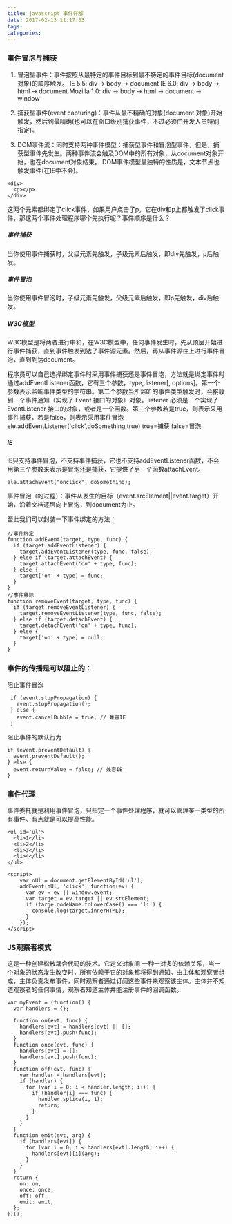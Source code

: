 ```yaml
---
title: javascript 事件详解
date: 2017-02-13 11:17:33
tags:
categories:
---
```

### 事件冒泡与捕获

1. 冒泡型事件：事件按照从最特定的事件目标到最不特定的事件目标(document对象)的顺序触发。
  IE 5.5: div -> body -> document
  IE 6.0: div -> body -> html -> document
  Mozilla 1.0: div -> body -> html -> document -> window
  
2. 捕获型事件(event capturing)：事件从最不精确的对象(document 对象)开始触发，然后到最精确(也可以在窗口级别捕获事件，不过必须由开发人员特别指定)。
3. DOM事件流：同时支持两种事件模型：捕获型事件和冒泡型事件，但是，捕获型事件先发生。两种事件流会触及DOM中的所有对象，从document对象开始，也在document对象结束。
  DOM事件模型最独特的性质是，文本节点也触发事件(在IE中不会)。
<!-- more -->
    <div>
      <p></p>
    </div>
这两个元素都绑定了click事件，如果用户点击了p，它在div和p上都触发了click事件，那这两个事件处理程序哪个先执行呢？事件顺序是什么？
##### 事件捕获
当你使用事件捕获时，父级元素先触发，子级元素后触发，即div先触发，p后触发。
##### 事件冒泡
当你使用事件冒泡时，子级元素先触发，父级元素后触发，即p先触发，div后触发。
##### W3C模型
W3C模型是将两者进行中和，在W3C模型中，任何事件发生时，先从顶层开始进行事件捕获，直到事件触发到达了事件源元素。然后，再从事件源往上进行事件冒泡，直到到达document。

程序员可以自己选择绑定事件时采用事件捕获还是事件冒泡，方法就是绑定事件时通过addEventListener函数，它有三个参数，type, listener[, options]。第一个参数表示监听事件类型的字符串。第二个参数当所监听的事件类型触发时，会接收到一个事件通知（实现了 Event 接口的对象）对象。listener 必须是一个实现了 EventListener 接口的对象，或者是一个函数。第三个参数若是true，则表示采用事件捕获，若是false，则表示采用事件冒泡
ele.addEventListener('click',doSomething,true)
true=捕获
false=冒泡

##### IE
IE只支持事件冒泡，不支持事件捕获，它也不支持addEventListener函数，不会用第三个参数来表示是冒泡还是捕获，它提供了另一个函数attachEvent。
    
    ele.attachEvent("onclick", doSomething);
    
事件冒泡（的过程）：事件从发生的目标（event.srcElement||event.target）开始，沿着文档逐层向上冒泡，到document为止。

至此我们可以封装一下事件绑定的方法：

    //事件绑定
    function addEvent(target, type, func) {
      if (target.addEventListener) {
        target.addEventListener(type, func, false);
      } else if (target.attachEvent) {
        target.attachEvent('on' + type, func);
      } else {
        target['on' + type] = func;
      }
    }
    //事件移除
    function removeEvent(target, type, func) {
      if (target.removeEventListener) {
        target.removeEventListener(type, func, false);
      } else if (target.detachEvent) {
        target.detachEvent('on' + type, func);
      } else {
        target['on' + type] = null;
      }
    }
    
    

### 事件的传播是可以阻止的：
阻止事件冒泡
    
     if (event.stopPropagation) {
       event.stopPropagation();
     } else {
       event.cancelBubble = true; // 兼容IE
     }
阻止事件的默认行为

    if (event.preventDefault) {
      event.preventDefault(); 
    } else {
      event.returnValue = false; // 兼容IE
    }

### 事件代理
事件委托就是利用事件冒泡，只指定一个事件处理程序，就可以管理某一类型的所有事件。有点就是可以提高性能。
    
    <ul id='ul'>
      <li>1</li>
      <li>2</li>
      <li>3</li>
      <li>4</li>
    </ul>    
    
    <script>
        var oUl = document.getElementById('ul');
        addEvent(oUl, 'click', function(ev) {
          var ev = ev || window.event;
          var target = ev.target || ev.srcElement;
          if (targe.nodeName.toLowerCase() === 'li') {
            console.log(target.innerHTML);
          }
        });
    </script>
### JS观察者模式
这是一种创建松散耦合代码的技术。它定义对象间 一种一对多的依赖关系，当一个对象的状态发生改变时，所有依赖于它的对象都将得到通知。由主体和观察者组成，主体负责发布事件，同时观察者通过订阅这些事件来观察该主体。主体并不知道观察者的任何事情，观察者知道主体并能注册事件的回调函数。
    
    var myEvent = (function() {
      var handlers = {};
    
      function on(evt, func) {
        handlers[evt] = handlers[evt] || [];
        handlers[evt].push(func);
      }
      function once(evt, func) {
        handlers[evt] = [];
        handlers[evt].push(func);
      }
      function off(evt, func) {
        var handler = handlers[evt];
        if (handler) {
          for (var i = 0; i < handler.length; i++) {
            if (handler[i] === func) {
              handler.splice(i, 1);
              return;
            }
          }
        }
      }
      function emit(evt, arg) {
        if (handlers[evt]) {
          for (var i = 0; i < handlers[evt].length; i++) {
            handlers[evt][i](arg);
          }
        }
      }
      return {
        on: on,
        once: once,
        off: off,
        emit: emit,
      };
    })();
